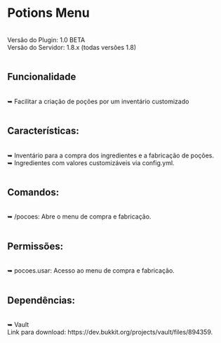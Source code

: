 <h1> Potions Menu </h1> <br/>
Versão do Plugin: 1.0 BETA <br/>
Versão do Servidor: 1.8.x (todas versões 1.8) <br/> <br/>

<h2> Funcionalidade </h2> <br/>
➥ Facilitar a criação de poções por um inventário customizado <br/> <br/>

<h2> Características: </h2> <br/>
➥ Inventário para a compra dos ingredientes e a fabricação de poções. <br/>
➥ Ingredientes com valores customizáveis via config.yml. <br/> <br/>

<h2> Comandos: </h2> <br/>
➥ /pocoes: Abre o menu de compra e fabricação. <br/> <br/>

<h2> Permissões: </h2> <br/>
➥ pocoes.usar: Acesso ao menu de compra e fabricação. <br/> <br/>

<h2>Dependências: </h2> <br/>
➥ Vault <br/>
Link para download: https://dev.bukkit.org/projects/vault/files/894359.
